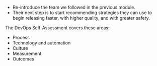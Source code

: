 * Re-introduce the team we followed in the previous module.
* Their next step is to start recommending strategies they can use to begin releasing faster, with higher quality, and with greater safety.

The DevOps Self-Assessment covers these areas:

- Process
- Technology and automation
- Culture
- Measurement
- Outcomes